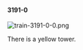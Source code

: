 #### 3191-0
![train-3191-0-0.png](https://github.com/lil-lab/nlvr/raw/master/nlvr/train/images/10/train-3191-0-0.png "train-3191-0-0.png")

There is a yellow tower.